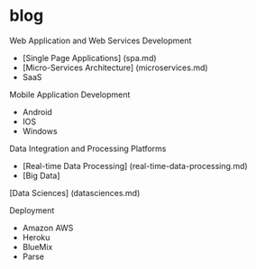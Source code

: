 # blog

Web Application and Web Services Development

* [Single Page Applications] (spa.md)
* [Micro-Services Architecture] (microservices.md)
* SaaS

Mobile Application Development
* Android
* IOS
* Windows

Data Integration and Processing Platforms

* [Real-time Data Processing] (real-time-data-processing.md)
* [Big Data]

[Data Sciences] (datasciences.md)

Deployment

* Amazon AWS
* Heroku
* BlueMix
* Parse
